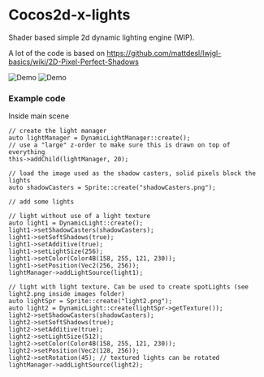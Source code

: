 # Cocos2d-x-lights
Shader based simple 2d dynamic lighting engine (WIP).

A lot of the code is based on https://github.com/mattdesl/lwjgl-basics/wiki/2D-Pixel-Perfect-Shadows

![Demo](https://github.com/zerodarkzone/Cocos2d-Light2D/blob/master/test.gif "demo shadow") ![Demo](https://github.com/zerodarkzone/Cocos2d-Light2D/blob/master/test2.gif "demo shadow2")

### Example code
Inside main scene
```
// create the light manager
auto lightManager = DynamicLightManager::create();
// use a "large" z-order to make sure this is drawn on top of everything
this->addChild(lightManager, 20);

// load the image used as the shadow casters, solid pixels block the lights
auto shadowCasters = Sprite::create("shadowCasters.png");

// add some lights

// light without use of a light texture
auto light1 = DynamicLight::create();
light1->setShadowCasters(shadowCasters);
light1->setSoftShadows(true);
light1->setAdditive(true);
light1->setLightSize(256);
light1->setColor(Color4B(158, 255, 121, 230));
light1->setPosition(Vec2(256, 256));
lightManager->addLightSource(light1);

// light with light texture. Can be used to create spotLights (see light2.png inside images folder)
auto lightSpr = Sprite::create("light2.png");
auto light2 = DynamicLight::create(lightSpr->getTexture());
light2->setShadowCasters(shadowCasters);
light2->setSoftShadows(true);
light2->setAdditive(true);
light2->setLightSize(512);
light2->setColor(Color4B(158, 255, 121, 230));
light2->setPosition(Vec2(128, 256));
light2->setRotation(45); // textured lights can be rotated
lightManager->addLightSource(light2);

```
